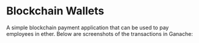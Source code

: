 # Blockchain Wallets
A simple blockchain payment application that can be used to pay employees in ether. 
Below are screenshots of the transactions in Ganache:
